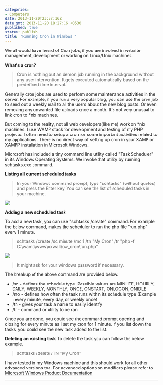 ```yaml
---
categories:
- Computers
date: 2013-11-20T23:57:16Z
date_gmt: 2013-11-20 18:27:16 +0530
published: true
status: publish
title: 'Running Cron in Windows '
---
```


We all would have heard of Cron jobs, if you are involved in website management, development or working on Linux/Unix machines.

**What's a cron?**

> Cron is nothing but an demon job running in the background without any user intervention. It gets executed automatically based on the predefined time interval.

Generally cron jobs are used to perform some maintenance activities in the server. For example, if you run a very popular blog, you can use the cron job to send out a weekly mail to all the users about the new blog posts. Or even removing any unwanted file uploads once a month. It's not very unusual to link cron to *nix machines.

But coming to the reality, not all web developers(like me) work on *nix machines. I use WAMP stack for development and testing of my PHP projects. I often need to setup a cron for some important activities related to my applications. There is no direct way of setting up cron in your XAMP or XAMPP installation in Microsoft Windows.

Microsoft has included a tiny command line utility called "Task Scheduler" in its Windows Operating Systems. We invoke that utility by running schtasks.exe command.

**Listing all current scheduled tasks** 

> In your Windows command prompt, type "schtasks" (without quotes) and press the Enter key. You can see the list of scheduled tasks in your machine.  

<a href="/uploads/schtasks-status.png"><img src="/uploads/schtasks-status.png"></a>

**Adding a new scheduled task**

To add a new task, you can use "schtasks /create" command. For example the below command, makes the scheduler to run the php file "run.php" every 1 minute. 

> schtasks /create /sc minute /mo 1 /tn "My Cron" /tr "php -f C:\wamp\www\oxwall\ow_cron\run.php"

<a href="/uploads/schtasks-add.png"><img src="/uploads/schtasks-add.png"></a>

> It might ask for your windows password if necessary.

The breakup of the above command are provided below.

 -  /sc - defines the schedule type. Possible values are MINUTE, HOURLY, DAILY, WEEKLY, MONTHLY, ONCE, ONSTART, ONLOGON, ONIDLE
 -  /mo - defines how often the task runs within its schedule type (Example : every minute, every day, or weekly once).
 -  /tn - gives your task a name to easily identify
 -  /tr - command or utility to be ran

Once you are done, you could see the command prompt opening and closing for every minute as I set my cron for 1 minute. If you list down the tasks, you could see the new task added to the list.
  
**Deleting an existing task**
To delete the task you can follow the below example.

> schtasks /delete /TN "My Cron"

I have tested in my Windows machine and this should work for all other advanced versions too. For advanced options on modifiers please refer to [Microsoft Windows Product Documentation](http://www.microsoft.com/resources/documentation/windows/xp/all/proddocs/en-us/schtasks.mspx?mfr=true)

***
